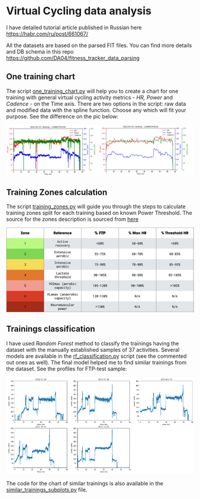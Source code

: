 # Virtual Cycling data analysis

I have detailed tutorial article published in Russian here https://habr.com/ru/post/661067/

All the datasets are based on the parsed FIT files. You can find more details and DB schema in this repo https://github.com/DA04/fitness_tracker_data_parsing

<h2>One training chart</h2>

The script [one_training_chart.py](/one_training_chart.py) will help you to create a chart for one training with general virtual cycling activity metrics - <i>HR, Power</i> and <i>Cadence</i> - on the Time axis. There are two options in the script: raw data and modified data with the spline function. Choose any which will fit your purpose. See the difference on the pic below:

![OTC](/one_training_with_spline.png)

<h2>Training Zones calculation</h2>

The script [training_zones.py](/training_zones.py) will guide you through the steps to calculate training zones split for each training based on known Power Threshold. The source for the zones description is sourced from [here](https://www.highnorth.co.uk/articles/cycling-training-zones)

![TZ](/seven_training_zones.jpeg)

<h2>Trainings classification</h2>

I have used <i>Random Forest</i> method to classify the trainings having the dataset with the manually established samples of 37 activities. Several models are available in the [rf_classification.py](/rf_classification.py) script (see the commented out ones as well). The final model helped me to find similar trainings from the dataset. See the profiles for FTP-test sample:

![Similar](/similar_3.png)

The code for the chart of similar trainings is also available in the [similar_trainings_subplots.py](/similar_trainings_subplots.py) file.